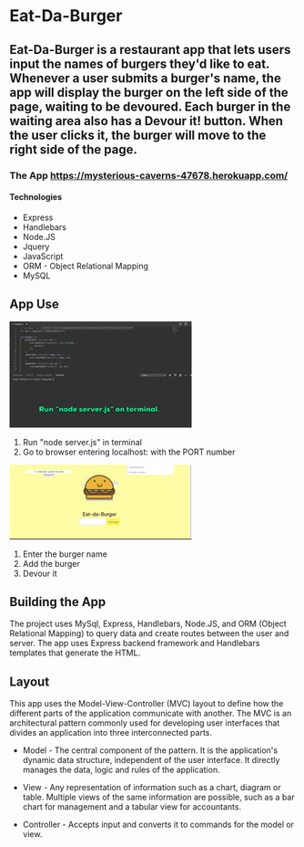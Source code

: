 # Eat-Da-Burger

## Eat-Da-Burger is a restaurant app that lets users input the names of burgers they'd like to eat. Whenever a user submits a burger's name, the app will display the burger on the left side of the page, waiting to be devoured. Each burger in the waiting area also has a Devour it! button. When the user clicks it, the burger will move to the right side of the page.

### The App https://mysterious-caverns-47678.herokuapp.com/

#### Technologies

* Express
* Handlebars
* Node.JS
* Jquery
* JavaScript
* ORM - Object Relational Mapping
* MySQL

## App Use

![Alt Text](/public/images/terminal-gif.gif) 

1. Run "node server.js" in terminal
2. Go to browser entering localhost: with the PORT number

![Alt Text](/public/images/app-gif.gif)

1. Enter the burger name
2. Add the burger
3. Devour it

## Building the App
The project uses MySql, Express, Handlebars, Node.JS, and ORM (Object Relational Mapping) to query data and create routes between the user and server. The app uses Express backend framework and Handlebars templates that generate the HTML.

## Layout
This app uses the Model-View-Controller (MVC) layout to define how the different parts of the application communicate with another. The MVC is an architectural pattern commonly used for developing user interfaces that divides an application into three interconnected parts. 

* Model - The central component of the pattern. It is the application's dynamic data structure, independent of the user                   interface. It directly manages the data, logic and rules of the application.

* View - Any representation of information such as a chart, diagram or table. Multiple views of the same information are                 possible, such as a bar chart for management and a tabular view for accountants.

* Controller - Accepts input and converts it to commands for the model or view.